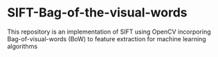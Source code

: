 # SIFT-Bag-of-the-visual-words
This repository is an implementation of SIFT using OpenCV incorporing Bag-of-visual-words (BoW) to feature extraction for machine learning algorithms
